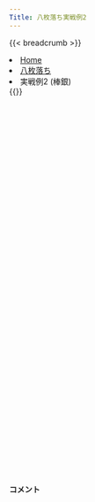 ```yaml
---
Title: 八枚落ち実戦例2
---
```

{{< breadcrumb >}}
  <li class="breadcrumb-item"><a href="/shogi-beginners/">Home</a></li>
  <li class="breadcrumb-item"><a href="/shogi-beginners/8mai/">八枚落ち</a></li>
  <li class="breadcrumb-item active" aria-current="page">実戦例2 (棒銀)</li>
{{</ breadcrumb >}}
<div class="row pt-3">
  <div class="col-sm" tabindex="-1">
    <script id="example-kif" type="text/plain">
手合割：八枚落ち
下手：下手
上手：上手
手数----指手---------消費時間--
*<ruby>棒銀<rt>ぼうぎん</rt></ruby>の<ruby>勝<rt>か</rt></ruby>ち<ruby>方<rt>かた</rt></ruby>をおぼえましょう。
*<div class="text-center"><img class="img-fluid pt-3 w-50" src="/shogi-beginners/img/cat8.webp"></div>
   1 ３二金(41)
   2 ７六歩(77)
   3 ７二金(61)
   4 ２六歩(27)
   5 ４二玉(51)
   6 ２五歩(26)
   7 ３一玉(42)
   8 ３八銀(39)
   9 ６四歩(63)
  10 ２七銀(38)
  11 ６五歩(64)
  12 ２六銀(27)
  13 ６三金(72)
  14 ３五銀(26)
  15 ２二玉(31)
*無理<rt>むり</rt></ruby>やり<ruby>棒銀<rt>ぼうぎん</rt></ruby>を<ruby>受<rt>う</rt></ruby>けようとする<ruby>手<rt>て</rt></ruby>です。
  16 ２四歩(25)
*これで<ruby>攻<rt>せ</rt></ruby>めは<ruby>成功<rt>せいこう</rt></ruby>していますが、ここからの<ruby>手順<rt>てじゅん</rt></ruby>をきちんとおぼえましょう。
  17 同　歩(23)
  18 同　銀(35)
  19 ２三歩打
*<ruby>問題<rt>もんだい</rt></ruby>: <ruby>次<rt>つぎ</rt></ruby>の<ruby>手<rt>て</rt></ruby>を<ruby>考<rt>かんが</rt></ruby>えてみましょう。
*<div><img class="img-fluid" src="/shogi-beginners/img/cat2.webp"></div>
  20 同　銀成(24)
  21 同　金(32)
  22 ２四歩打
*まずはこの<ruby>手<rt>て</rt></ruby>をしっかりおぼえましょう。
  23 同　金(23)
  24 同　飛(28)
  25 ２三歩打
  26 ２五飛(24)
*☗<ruby>６五<rt>ろくごー</rt></ruby><ruby>飛<rt>ひ</rt></ruby>もねらっています。
  27 ５四金(63)
*<ruby>問題<rt>もんだい</rt></ruby>: <ruby>次<rt>つぎ</rt></ruby>の<ruby>手<rt>て</rt></ruby>を<ruby>考<rt>かんが</rt></ruby>えてみましょう。
*<div><img class="img-fluid" src="/shogi-beginners/img/cat2.webp"></div>
  28 ３四金打
*<ruby>角<rt>かく</rt></ruby>の<ruby>利<rt>き</rt></ruby>きをいかしたこの<ruby>手<rt>て</rt></ruby>をよくおぼえておきましょう。
  29 ３二銀打
*<ruby>問題<rt>もんだい</rt></ruby>: <ruby>次<rt>つぎ</rt></ruby>の<ruby>手<rt>て</rt></ruby>を<ruby>考<rt>かんが</rt></ruby>えてみましょう。
*<div><img class="img-fluid" src="/shogi-beginners/img/cat2.webp"></div>
  30 ３三角成(88)
  31 ３一玉(22)
  32 ３二馬(33)
*もっと<ruby>安全<rt>あんぜん</rt></ruby>に<ruby>攻<rt>せ</rt></ruby>めるなら☗<ruby>５一馬<rt>ごーいちうま</rt></ruby>がいいです。
  33 同　玉(31)
  34 ２三飛成(25)
  35 ４一玉(32)
  36 ４三金(34)
  37 ５一玉(41)
  38 ３二龍(23)
  39 ６一玉(51)
  40 ７二銀打
  41 ５一玉(61)
  42 ５二金(43)
  43 投了
*<a href="/shogi-beginners/8mai/example3/">
*<ruby>次<rt>つぎ</rt></ruby>の<ruby>棋譜<rt>きふ</rt></ruby>を<ruby>見<rt>み</rt></ruby>よう！
*<div class="text-center"><img class="img-fluid pt-3 w-50" src="/shogi-beginners/img/cat1.webp"></div></a>
まで42手で下手の勝ち
    </script>
    <svg id="example" class="board" xmlns="http://www.w3.org/2000/svg" viewBox="0,0,400,540"></svg>
  </div>
  <div class="col-sm">
    <h4 class="pt-3">コメント</h4>
    <div id="comment"></div>
  </div>
</div>

